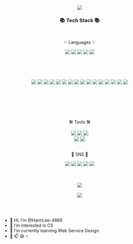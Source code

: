 </div>
<div align="center">
<img src="https://capsule-render.vercel.app/api?type=waving&color=efb6fc&height=200&section=header&text=Eunjung_Lee's Github!&fontColor=fbf5fc&fontSize=60&fontAlignY=40&animation=twinkling"/>



</div>
<div align=center>
	<h3>📚 Tech Stack 📚</h3>
	<br>
	<p>✨ Languages ✨</p>												 <!-- 언어 -->
</div>



<div align="center">
	<img src="https://img.shields.io/badge/C++-00599C?style=flat&logo=Cplusplus&logoColor=white" />
	<img src="https://img.shields.io/badge/-Python-3776AB?style=flat&logo=Python&logoColor=white"/>
	<img src="https://img.shields.io/badge/Java-007396?style=flat&logo=Conda-Forge&logoColor=white" />
	<img src="https://img.shields.io/badge/MySQL-4479A1?style=flat&logo=MySQL&logoColor=white" />
	<img src="https://img.shields.io/badge/Linux-FCC624?style=flat&logo=Linux&logoColor=white" />
</div>





<br><br><br>
<div align="center">
	<img src="https://img.shields.io/badge/Amazon AWS-232F3E?style=flat&logo=amazonaws&logoColor=white"/>
	<img src="https://img.shields.io/badge/Anaconda-44A833?style=flat&logo=Anaconda&logoColor=white"/>
	<img src="https://img.shields.io/badge/C-A8B9CC?style=flat&logo=C&logoColor=white"/>
	<img src="https://img.shields.io/badge/Docker-2496ED?style=flat&logo=Docker&logoColor=white"/>
	<img src="https://img.shields.io/badge/Flask-000000?style=flat&logo=flask&logoColor=white"/>
	<img src="https://img.shields.io/badge/Git-F05032?style=flat&logo=git&logoColor=white"/>
	<img src="https://img.shields.io/badge/googlecolab-F9AB00?style=flat&logo=googlecolab&logoColor=white">
	<img src="https://img.shields.io/badge/JavaScript-F7DF1E?style=flat&logo=javascript&logoColor=white"/>
	<img src="https://img.shields.io/badge/MongoDB-47A248?style=flat&logo=MongoDB&logoColor=white"/>
	<img src="https://img.shields.io/badge/Node.js-339933?style=flat&logo=Node.js&logoColor=white"/>
	<img src="https://img.shields.io/badge/ORACLE-F80000?style=flat&logo=oracle&logoColor=white"/>
	<img src="https://img.shields.io/badge/Postman-FF6C37?style=flat&logo=Postman&logoColor=white"/>
	<img src="https://img.shields.io/badge/React-61DAFB?style=flat&logo=React&logoColor=white&labelTextColor=white"/>
	<img src="https://img.shields.io/badge/Spring-6DB33F?style=flat&logo=Spring&logoColor=white"/>
	<img src="https://img.shields.io/badge/Ubuntu-E95420?style=flat&logo=Ubuntu&logoColor=white"/>
	<img src="https://img.shields.io/badge/Vue.js-4FC08D?style=flat&logo=Vue.js&logoColor=white"/>


<br><br><br>



<br>
<div align=center>
	<p>🛠 Tools 🛠</p>													 <!-- 사용툴 -->
</div>
<div align=center>
	<img src="https://img.shields.io/badge/Visual%20Studio-a31ed4?style=flat&logo=VisualStudioCode&logoColor=white" />	 <!-- visual studio -->
	<img src="https://img.shields.io/badge/Visual%20Studio%20Code-007ACC?style=flat&logo=VisualStudioCode&logoColor=white" /> <!-- 비주얼코드 -->
	<img src="https://img.shields.io/badge/Eclipse%20IDE-2C2255?style=flat&logo=EclipseIDE&logoColor=white" />	<!-- 이클립스 -->
	<br>
	<img src="https://img.shields.io/badge/AWS-232F3E?style=flat&logo=AmazonAWS&logoColor=white" />				<!-- AWS -->
	<img src="https://img.shields.io/badge/GitHub-181717?style=flat&logo=GitHub&logoColor=white" />				<!-- Github -->
</div>
<br>
<div align=center>
	<p>🎨 SNS 🎨</p>
</div>
<div align="center">
  <a href="https://blog.naver.com/" style="text-decoration: none;"><img src="https://img.shields.io/badge/Blog-2DB400?style=flat&logo=Blogger&logoColor=white" /></a>
  <a href="https://instagram.com/" style="text-decoration: none;"><img src="https://img.shields.io/badge/Instagram-E4405F?style=flat&logo=Instagram&logoColor=white" /></a>
  <a href="mailto:j_haim4869@naver.com" style="text-decoration: none;"><img src="https://img.shields.io/badge/Mail-30B980?style=flat&logo=Gmail&logoColor=white" /></a>
  <a href="https://www.notion.com/" style="text-decoration: none;"><img src="https://img.shields.io/badge/Notion-000000?style=flat&logo=Notion&logoColor=white" /></a>
  <a href="https://github.com/HaimLee-4869" style="text-decoration: none;"><img src="https://img.shields.io/badge/GitHub-181717?style=flat&logo=GitHub&logoColor=white" /></a>
</div>



<br>
<br>
<br>

</div>
<div align=center>
<img src="https://github-readme-stats.vercel.app/api/top-langs/?username=HaimLee-4869&layout=compact"><br><br>
<img src="https://github-readme-stats.vercel.app/api?username=HaimLee-4869&show_icons=true">
</div>

<br>
<br>
<br>


- 👋 Hi, I’m @HaimLee-4869
- 👀 I’m interested in CS
- 🌱 I’m currently learning Web Service Design
- 💞️ 📫 😄 ⚡ 

<!---
HaimLee-4869/HaimLee-4869 is a ✨ special ✨ repository because its `README.md` (this file) appears on your GitHub profile.
You can click the Preview link to take a look at your changes.
--->
